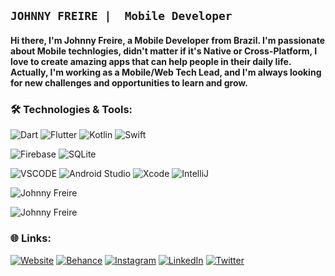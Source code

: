 
## `JOHNNY FREIRE |  Mobile Developer `

#### Hi there, I'm Johnny Freire, a Mobile Developer from Brazil. I'm passionate about Mobile technlogies, didn't matter if it's Native or Cross-Platform, I love to create amazing apps that can help people in their daily life. Actually, I'm working as a Mobile/Web Tech Lead, and I'm always looking for new challenges and opportunities to learn and grow.

### 🛠️ Technologies & Tools:
![Dart](https://img.shields.io/badge/dart-%230175C2.svg?style=for-the-badge&logo=dart&logoColor=white) ![Flutter](https://img.shields.io/badge/Flutter-%2302569B.svg?style=for-the-badge&logo=Flutter&logoColor=white) ![Kotlin](https://img.shields.io/badge/Kotlin-%230095D5.svg?style=for-the-badge&logo=Kotlin&logoColor=white) ![Swift](https://img.shields.io/badge/Swift-%23FA7343.svg?style=for-the-badge&logo=Swift&logoColor=white) 

![Firebase](https://img.shields.io/badge/firebase-%23039BE5.svg?style=for-the-badge&logo=firebase) 
![SQLite](https://img.shields.io/badge/SQLite-%2307405e.svg?style=for-the-badge&logo=sqlite&logoColor=white)


![VSCODE](https://img.shields.io/badge/VSCode-%23007ACC.svg?style=for-the-badge&logo=visual-studio-code&logoColor=white) ![Android Studio](https://img.shields.io/badge/Android%20Studio-%2307405e.svg?style=for-the-badge&logo=android-studio&logoColor=white) ![Xcode](https://img.shields.io/badge/Xcode-%231575F9.svg?style=for-the-badge&logo=Xcode&logoColor=white) ![IntelliJ](https://img.shields.io/badge/IntelliJ-%2307405e.svg?style=for-the-badge&logo=intellij-idea&logoColor=white)


![Johnny Freire](https://github-readme-stats.vercel.app/api?username=johnnydev-tech&show_icons=true&theme=dark)


![Johnny Freire](https://github-readme-streak-stats.herokuapp.com/?user=johnnydev-tech&theme=dark)



### 🌐 Links:
[![Website](https://img.shields.io/badge/Website-%231DA1F2.svg?logo=Google-Chrome&logoColor=white)](https://johnnydev.tech)
[![Behance](https://img.shields.io/badge/Behance-1769ff?logo=behance&logoColor=white)](https://behance.net/johhnyfreire) [![Instagram](https://img.shields.io/badge/Instagram-%23E4405F.svg?logo=Instagram&logoColor=white)](https://instagram.com/johnnydev.tech) [![LinkedIn](https://img.shields.io/badge/LinkedIn-%230077B5.svg?logo=linkedin&logoColor=white)](https://linkedin.com/in/JohnnyFreire) [![Twitter](https://img.shields.io/badge/Twitter-%231DA1F2.svg?logo=X&logoColor=white)](https://twitter.com/johnnydev_tech) 
